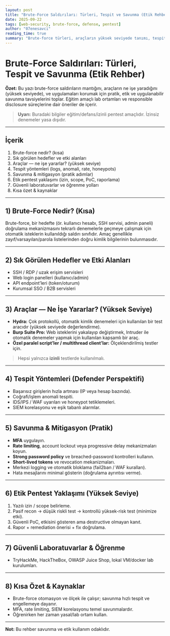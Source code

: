 ```yaml
---
layout: post
title: "Brute-Force Saldırıları: Türleri, Tespit ve Savunma (Etik Rehber)"
date: 2025-09-22
tags: [web-security, brute-force, defense, pentest]
author: "07enesavci"
reading_time: true
summary: "Brute-force türleri, araçların yüksek seviyede tanımı, tespit yöntemleri ve pratik savunma adımları — etik ve eğitim odaklı."
---
```


# Brute-Force Saldırıları: Türleri, Tespit ve Savunma (Etik Rehber)

**Özet:** Bu yazı brute-force saldırıların mantığını, araçların ne işe yaradığını (yüksek seviyede), ve uygulamaları korumak için pratik, etik ve uygulanabilir savunma tavsiyelerini toplar. Eğitim amaçlı lab ortamları ve responsible disclosure süreçlerine dair öneriler de içerir.

> **Uyarı:** Buradaki bilgiler eğitim/defans/izinli pentest amaçlıdır. İzinsiz denemeler yasa dışıdır.

---

## İçerik
1. Brute-force nedir? (kısa)  
2. Sık görülen hedefler ve etki alanları  
3. Araçlar — ne işe yararlar? (yüksek seviye)  
4. Tespit yöntemleri (logs, anomali, rate, honeypots)  
5. Savunma & mitigasyon (pratik adımlar)  
6. Etik pentest yaklaşımı (izin, scope, PoC, raporlama)  
7. Güvenli laboratuvarlar ve öğrenme yolları  
8. Kısa özet & kaynaklar

---

## 1) Brute-Force Nedir? (Kısa)

Brute-force, bir hedefte (ör. kullanıcı hesabı, SSH servisi, admin paneli) doğrulama mekanizmasını tekrarlı denemelerle geçmeye çalışmak için otomatik isteklerin kullanıldığı saldırı sınıfıdır. Amaç genellikle zayıf/varsayılan/parola listelerinden doğru kimlik bilgilerinin bulunmasıdır.

---

## 2) Sık Görülen Hedefler ve Etki Alanları

- SSH / RDP / uzak erişim servisleri  
- Web login panelleri (kullanıcı/admin)  
- API endpoint’leri (token/oturum)  
- Kurumsal SSO / B2B servisleri

---

## 3) Araçlar — Ne İşe Yararlar? (Yüksek Seviye)

- **Hydra:** Çok protokollü, otomatik kimlik denemeleri için kullanılan bir test aracıdır (yüksek seviyede değerlendirme).  
- **Burp Suite Pro:** Web isteklerini yakalayıp değiştirmek, Intruder ile otomatik denemeler yapmak için kullanılan kapsamlı bir araç.  
- **Özel paralel script’ler / multithread client’lar:** Ölçeklendirilmiş testler için.  
> Hepsi yalnızca **izinli** testlerde kullanılmalı.

---

## 4) Tespit Yöntemleri (Defender Perspektifi)

- Başarısız girişlerin hızla artması (IP veya hesap bazında).  
- Coğrafi/işlem anomali tespiti.  
- IDS/IPS / WAF uyarıları ve honeypot tetiklemeleri.  
- SIEM korelasyonu ve eşik tabanlı alarmlar.

---

## 5) Savunma & Mitigasyon (Pratik)

- **MFA** uygulayın.  
- **Rate limiting**, account lockout veya progressive delay mekanizmaları koyun.  
- **Strong password policy** ve breached-password kontrolleri kullanın.  
- **Short-lived tokens** ve revocation mekanizmaları.  
- Merkezi logging ve otomatik bloklama (fail2ban / WAF kuralları).  
- Hata mesajlarını minimal gösterin (doğrulama ayrıntısı verme).

---

## 6) Etik Pentest Yaklaşımı (Yüksek Seviye)

1. Yazılı izin / scope belirleme.  
2. Pasif recon → düşük riskli test → kontrollü yüksek-risk test (minimize etki).  
3. Güvenli PoC, etkisini gösteren ama destructive olmayan kanıt.  
4. Rapor + remediation önerisi + fix doğrulama.

---

## 7) Güvenli Laboratuvarlar & Öğrenme

- TryHackMe, HackTheBox, OWASP Juice Shop, lokal VM/docker lab kurulumları.

---

## 8) Kısa Özet & Kaynaklar

- Brute-force otomasyon ve ölçek ile çalışır; savunma hızlı tespit ve engellemeye dayanır.  
- MFA, rate limiting, SIEM korelasyonu temel savunmalardır.  
- Öğrenirken her zaman yasal/lab ortam kullan.

---

**Not:** Bu rehber savunma ve etik kullanım odaklıdır.
